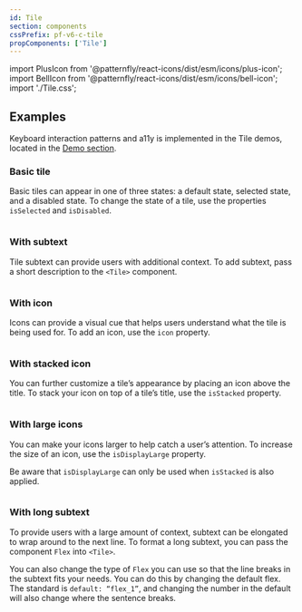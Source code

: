 ```yaml
---
id: Tile
section: components
cssPrefix: pf-v6-c-tile
propComponents: ['Tile']
---
```


import PlusIcon from '@patternfly/react-icons/dist/esm/icons/plus-icon';
import BellIcon from '@patternfly/react-icons/dist/esm/icons/bell-icon';
import './Tile.css';

## Examples

Keyboard interaction patterns and a11y is implemented in the Tile demos, located in the [Demo section](/components/tile/react-demos).

### Basic tile
Basic tiles can appear in one of three states: a default state, selected state, and a disabled state. To change the state of a tile, use the properties `isSelected` and `isDisabled`.
```ts file="./TileBasic.tsx"
```

### With subtext 
Tile subtext can provide users with additional context. To add subtext, pass a short description to the `<Tile>` component. 
```ts file="./TileWithSubtext.tsx"
```

### With icon
Icons can provide a visual cue that helps users understand what the tile is being used for. To add an icon, use the `icon` property.
```ts file="./TileWithIcon.tsx"
```

### With stacked icon
You can further customize a tile’s appearance by placing an icon above the title. To stack your icon on top of a tile’s title, use the `isStacked` property.
```ts file="./TileStacked.tsx"
```

### With large icons
You can make your icons larger to help catch a user’s attention. To increase the size of an icon, use the  `isDisplayLarge` property. 

Be aware that `isDisplayLarge` can only be used when  `isStacked` is also applied. 
```ts file="./TileStackedWithLargeIcons.tsx"
```

### With long subtext
To provide users with a large amount of context, subtext can be elongated to wrap around to the next line. To format a long subtext, you can pass the component `Flex` into `<Tile>`. 

You can also change the type of `Flex` you can use so that the line breaks in the subtext fits your needs. You can do this by changing the default flex. The standard is `default: “flex_1”`, and changing the number in the default will also change where the sentence breaks.
```ts file="./TileWithExtraContent.tsx"
```
